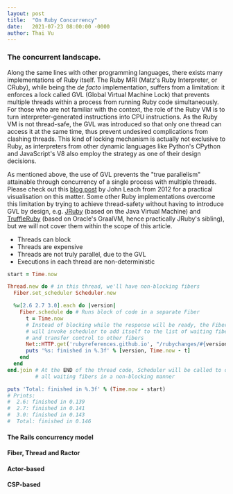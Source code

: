 ```yaml
---
layout: post
title:  "On Ruby Concurrency"
date:   2021-07-23 08:00:00 -0000
author: Thai Vu
---
```


### The concurrent landscape.

Along the same lines with other programming languages, there exists many implementations of Ruby itself. 
The Ruby MRI (Matz's Ruby Interpreter, or CRuby), while being the _de facto_ implementation,
suffers from a limitation: it enforces a lock called GVL (Global Virtual Machine Lock) that prevents
multiple threads within a process from running Ruby code simultaneously. For those who are not familiar with the context,
the role of the Ruby VM is to turn interpreter-generated instructions into CPU instructions.
As the Ruby VM is not thread-safe, the GVL was introduced so that only one thread can access it at the
same time, thus prevent undesired complications from clashing threads. This kind of locking mechanism is actually
not exclusive to Ruby, as interpreters from other dynamic languages like Python's CPython and JavaScript's V8
also employ the strategy as one of their design decisions.

As mentioned above, the use of GVL prevents the "true parallelism" attainable
through concurrency of a single process with multiple threads. Please check out this
[blog post](https://johnleach.co.uk/posts/2012/10/15/visualising-the-ruby-global-vm-lock) by
John Leach from 2012 for a practical visualisation on this matter. Some other Ruby implementations
overcome this limitation by trying to achieve thread-safety without having to introduce GVL by design,
e.g. [JRuby](https://github.com/jruby/jruby) (based on the Java Virtual Machine)
and [TruffleRuby](https://github.com/oracle/truffleruby) (based on Oracle's GraalVM, hence practically
JRuby's sibling), but we will not cover them within the scope of this article.


- Threads can block
- Threads are expensive
- Threads are not truly parallel, due to the GVL
- Executions in each thread are non-deterministic

```ruby
start = Time.now

Thread.new do # in this thread, we'll have non-blocking fibers
  Fiber.set_scheduler Scheduler.new

  %w[2.6 2.7 3.0].each do |version|
    Fiber.schedule do # Runs block of code in a separate Fiber
      t = Time.now
      # Instead of blocking while the response will be ready, the Fiber
      # will invoke scheduler to add itself to the list of waiting fibers
      # and transfer control to other fibers
      Net::HTTP.get('rubyreferences.github.io', "/rubychanges/#{version}.html")
      puts '%s: finished in %.3f' % [version, Time.now - t]
    end
  end
end.join # At the END of the thread code, Scheduler will be called to dispatch
         # all waiting fibers in a non-blocking manner

puts 'Total: finished in %.3f' % (Time.now - start)
# Prints:
#  2.6: finished in 0.139
#  2.7: finished in 0.141
#  3.0: finished in 0.143
#  Total: finished in 0.146
```

#### The Rails concurrency model
#### Fiber, Thread and Ractor
#### Actor-based
#### CSP-based

